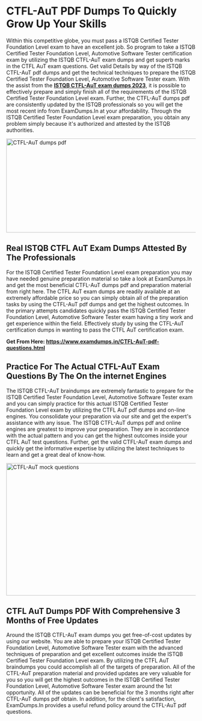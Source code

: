 <h1><strong>CTFL-AuT PDF Dumps To Quickly Grow Up Your Skills</strong></h1>
<p>Within this competitive globe, you must pass a ISTQB Certified Tester Foundation Level exam to have an excellent job. So program to take a ISTQB Certified Tester Foundation Level, Automotive Software Tester certification exam by utilizing the ISTQB CTFL-AuT exam dumps and get superb marks in the CTFL AuT exam questions. Get valid Details by way of the ISTQB CTFL-AuT pdf dumps and get the technical techniques to prepare the ISTQB Certified Tester Foundation Level, Automotive Software Tester exam. With the assist from the <strong><a href="https://www.examdumps.in/CTFL-AuT-pdf-questions.html">ISTQB CTFL-AuT exam dumps 2023</a></strong>, it is possible to effectively prepare and simply finish all of the requirements of the ISTQB Certified Tester Foundation Level exam. Further, the CTFL-AuT dumps pdf are consistently updated by the ISTQB professionals so you will get the most recent info from ExamDumps.In at your affordability. Through the ISTQB Certified Tester Foundation Level exam preparation, you obtain any problem simply because it's authorized and attested by the ISTQB authorities.</p>
<p><img src="https://i.ibb.co/zxJwW90/Copy-of-Online-Classes-Twitter-header-post-Made-with-Poster-My-Wall-1.png" alt="CTFL-AuT dumps pdf" width="750" height="250" /></p>
<h2><strong>Real ISTQB CTFL AuT Exam Dumps Attested By The Professionals</strong></h2>
<p>For the ISTQB Certified Tester Foundation Level exam preparation you may have needed genuine preparation material so take a look at ExamDumps.In and get the most beneficial CTFL-AuT dumps pdf and preparation material from right here. The CTFL AuT exam dumps are readily available at an extremely affordable price so you can simply obtain all of the preparation tasks by using the CTFL-AuT pdf dumps and get the highest outcomes. In the primary attempts candidates quickly pass the ISTQB Certified Tester Foundation Level, Automotive Software Tester exam having a tiny work and get experience within the field. Effectively study by using the CTFL-AuT certification dumps in wanting to pass the CTFL AuT certification exam.</p>
<p><strong>Get From Here:&nbsp;<a href="https://www.examdumps.in/CTFL-AuT-pdf-questions.html">https://www.examdumps.in/CTFL-AuT-pdf-questions.html</a></strong></p>
<h2><strong>Practice For The Actual CTFL-AuT Exam Questions By The On the internet Engines</strong></h2>
<p>The ISTQB CTFL-AuT braindumps are extremely fantastic to prepare for the ISTQB Certified Tester Foundation Level, Automotive Software Tester exam and you can simply practice for this actual ISTQB Certified Tester Foundation Level exam by utilizing the CTFL AuT pdf dumps and on-line engines. You consolidate your preparation via our site and get the expert's assistance with any issue. The ISTQB CTFL-AuT dumps pdf and online engines are greatest to improve your preparation. They are in accordance with the actual pattern and you can get the highest outcomes inside your CTFL AuT test questions. Further, get the valid CTFL-AuT exam dumps and quickly get the informative expertise by utilizing the latest techniques to learn and get a great deal of know-how.</p>
<p><a href="https://www.examdumps.in/CTFL-AuT-pdf-questions.html"><img src="https://i.ibb.co/QkNtdwY/Copy-of-Zoom-Online-Classes-Facebook-Share-Po-Made-with-Poster-My-Wall-1.jpg" alt="CTFL-AuT mock questions" width="670" height="352" /></a></p>
<h2><strong>CTFL AuT Dumps PDF With Comprehensive 3 Months of Free Updates</strong></h2>
<p>Around the ISTQB CTFL-AuT exam dumps you get free-of-cost updates by using our website. You are able to prepare your ISTQB Certified Tester Foundation Level, Automotive Software Tester exam with the advanced techniques of preparation and get excellent outcomes inside the ISTQB Certified Tester Foundation Level exam. By utilizing the CTFL AuT braindumps you could accomplish all of the targets of preparation. All of the CTFL-AuT preparation material and provided updates are very valuable for you so you will get the highest outcomes in the ISTQB Certified Tester Foundation Level, Automotive Software Tester exam around the 1st opportunity. All of the updates can be beneficial for the 3 months right after CTFL-AuT dumps pdf obtain. In addition, for the client's satisfaction, ExamDumps.In provides a useful refund policy around the CTFL-AuT pdf questions.</p>
